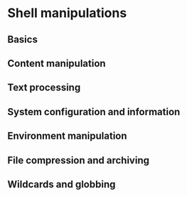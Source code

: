 # Shell manipulations

## Basics

## Content manipulation

## Text processing

## System configuration and information

## Environment manipulation

## File compression and archiving

## Wildcards and globbing


